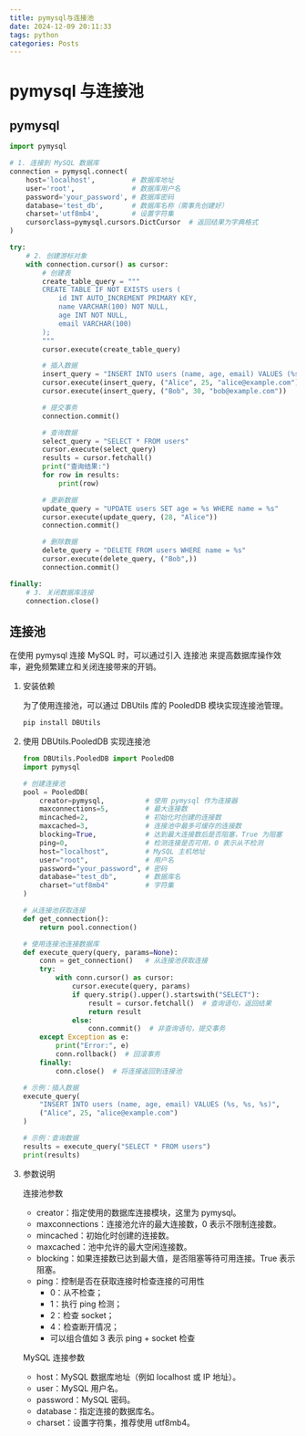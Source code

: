 ```yaml
---
title: pymysql与连接池
date: 2024-12-09 20:11:33
tags: python
categories: Posts
---
```


# pymysql 与连接池

## pymysql

```python
import pymysql

# 1. 连接到 MySQL 数据库
connection = pymysql.connect(
    host='localhost',         # 数据库地址
    user='root',              # 数据库用户名
    password='your_password', # 数据库密码
    database='test_db',       # 数据库名称（需事先创建好）
    charset='utf8mb4',        # 设置字符集
    cursorclass=pymysql.cursors.DictCursor  # 返回结果为字典格式
)

try:
    # 2. 创建游标对象
    with connection.cursor() as cursor:
        # 创建表
        create_table_query = """
        CREATE TABLE IF NOT EXISTS users (
            id INT AUTO_INCREMENT PRIMARY KEY,
            name VARCHAR(100) NOT NULL,
            age INT NOT NULL,
            email VARCHAR(100)
        );
        """
        cursor.execute(create_table_query)

        # 插入数据
        insert_query = "INSERT INTO users (name, age, email) VALUES (%s, %s, %s)"
        cursor.execute(insert_query, ("Alice", 25, "alice@example.com"))
        cursor.execute(insert_query, ("Bob", 30, "bob@example.com"))

        # 提交事务
        connection.commit()

        # 查询数据
        select_query = "SELECT * FROM users"
        cursor.execute(select_query)
        results = cursor.fetchall()
        print("查询结果:")
        for row in results:
            print(row)

        # 更新数据
        update_query = "UPDATE users SET age = %s WHERE name = %s"
        cursor.execute(update_query, (28, "Alice"))
        connection.commit()

        # 删除数据
        delete_query = "DELETE FROM users WHERE name = %s"
        cursor.execute(delete_query, ("Bob",))
        connection.commit()

finally:
    # 3. 关闭数据库连接
    connection.close()
```

## 连接池

在使用 pymysql 连接 MySQL 时，可以通过引入 连接池 来提高数据库操作效率，避免频繁建立和关闭连接带来的开销。

1. 安装依赖

    为了使用连接池，可以通过 DBUtils 库的 PooledDB 模块实现连接池管理。

    ```bash
    pip install DBUtils
    ```

2. 使用 DBUtils.PooledDB 实现连接池

    ```python
    from DBUtils.PooledDB import PooledDB
    import pymysql

    # 创建连接池
    pool = PooledDB(
        creator=pymysql,          # 使用 pymysql 作为连接器
        maxconnections=5,         # 最大连接数
        mincached=2,              # 初始化时创建的连接数
        maxcached=3,              # 连接池中最多可缓存的连接数
        blocking=True,            # 达到最大连接数后是否阻塞，True 为阻塞
        ping=0,                   # 检测连接是否可用，0 表示从不检测
        host="localhost",         # MySQL 主机地址
        user="root",              # 用户名
        password="your_password", # 密码
        database="test_db",       # 数据库名
        charset="utf8mb4"         # 字符集
    )

    # 从连接池获取连接
    def get_connection():
        return pool.connection()

    # 使用连接池连接数据库
    def execute_query(query, params=None):
        conn = get_connection()   # 从连接池获取连接
        try:
            with conn.cursor() as cursor:
                cursor.execute(query, params)
                if query.strip().upper().startswith("SELECT"):
                    result = cursor.fetchall()  # 查询语句，返回结果
                    return result
                else:
                    conn.commit()  # 非查询语句，提交事务
        except Exception as e:
            print("Error:", e)
            conn.rollback()  # 回滚事务
        finally:
            conn.close()  # 将连接返回到连接池

    # 示例：插入数据
    execute_query(
        "INSERT INTO users (name, age, email) VALUES (%s, %s, %s)",
        ("Alice", 25, "alice@example.com")
    )

    # 示例：查询数据
    results = execute_query("SELECT * FROM users")
    print(results)
    ```

3. 参数说明

    连接池参数
   - creator：指定使用的数据库连接模块，这里为 pymysql。
   - maxconnections：连接池允许的最大连接数，0 表示不限制连接数。
   - mincached：初始化时创建的连接数。
   - maxcached：池中允许的最大空闲连接数。
   - blocking：如果连接数已达到最大值，是否阻塞等待可用连接。True 表示阻塞。
   - ping：控制是否在获取连接时检查连接的可用性
       - 0：从不检查；
       - 1：执行 ping 检测；
       - 2：检查 socket；
       - 4：检查断开情况；
       - 可以组合值如 3 表示 ping + socket 检查

    MySQL 连接参数
    - host：MySQL 数据库地址（例如 localhost 或 IP 地址）。
    - user：MySQL 用户名。
    - password：MySQL 密码。
    - database：指定连接的数据库名。
    - charset：设置字符集，推荐使用 utf8mb4。
